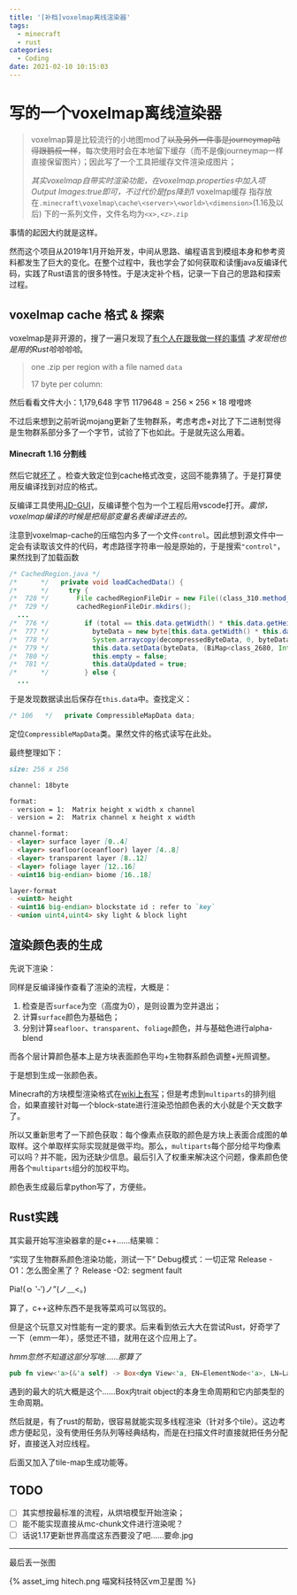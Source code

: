 ```yaml
---
title: '[补档]voxelmap离线渲染器'
tags: 
  - minecraft
  - rust
categories: 
  - Coding
date: 2021-02-10 10:15:03
---
```


# 写的一个voxelmap离线渲染器

> voxelmap算是比较流行的小地图mod了~~以及另外一件事是journeymap咕得跟鹅叔一样~~，每次使用时会在本地留下缓存（而不是像journeymap一样直接保留图片）；因此写了一个工具把缓存文件渲染成图片；
>
> *其实voxelmap自带实时渲染功能，在voxelmap.properties中加入项Output Images:true即可，不过代价是fps降到1*
> voxelmap缓存 指存放在`.minecraft\voxelmap\cache\<server>\<world>\<dimension>`(1.16及以后) 下的一系列文件，文件名均为`<x>,<z>.zip`
>

事情的起因大约就是这样。

然而这个项目从2019年1月开始开发，中间从思路、编程语言到模组本身和参考资料都发生了巨大的变化。在整个过程中，我也学会了如何获取和读懂java反编译代码，实践了Rust语言的很多特性。于是决定补个档，记录一下自己的思路和探索过程。

## voxelmap cache 格式 & 探索

voxelmap是非开源的，搜了一遍只发现了[有个人在跟我做一样的事情](https://github.com/Gjum/voxelmap-cache/blob/master/voxelmap-cache-format.md) *才发现他也是用的Rust哈哈哈哈*。

> one .zip per region with a file named `data`
>
> 17 byte per column:
>

然后看看文件大小：1,179,648 字节 $1179648=256\times256\times18$
噔噔咚

不过后来想到之前听说mojang更新了生物群系，考虑考虑+对比了下二进制觉得是生物群系部分多了一个字节，试验了下也如此。于是就先这么用着。

#### Minecraft 1.16 分割线

然后它就[坏了](https://github.com/DWCarrot/voxelmap-cache-render/issues/1) 。检查大致定位到cache格式改变，这回不能靠猜了。于是打算使用反编译找到对应的格式。

反编译工具使用[JD-GUI](http://java-decompiler.github.io/)，反编译整个包为一个工程后用vscode打开。*震惊，voxelmap编译的时候是把局部变量名表编译进去的。*

注意到voxelmap-cache的压缩包内多了一个文件`control`。因此想到源文件中一定会有读取该文件的代码，考虑路径字符串一般是原始的，于是搜索`"control"`，果然找到了加载函数

```java
/* CachedRegion.java */
/*      */   private void loadCachedData() {
/*      */     try {
/*  728 */       File cachedRegionFileDir = new File((class_310.method_1551()).field_1697, "/voxelmap/cache/" + this.worldNamePathPart + "/" + this.subworldNamePathPart + this.dimensionNamePathPart);
/*  729 */       cachedRegionFileDir.mkdirs();
  ...
/*  776 */         if (total == this.data.getWidth() * this.data.getHeight() * 18 && hashBiMap != null) {
/*  777 */           byteData = new byte[this.data.getWidth() * this.data.getHeight() * 18];
/*  778 */           System.arraycopy(decompressedByteData, 0, byteData, 0, byteData.length);
/*  779 */           this.data.setData(byteData, (BiMap<class_2680, Integer>)hashBiMap, version);
/*  780 */           this.empty = false;
/*  781 */           this.dataUpdated = true;
/*      */         } else {
  ...
```

于是发现数据读出后保存在`this.data`中。查找定义：

```java
/* 106   */   private CompressibleMapData data;
```

定位`CompressibleMapData`类。果然文件的格式读写在此处。

最终整理如下：

```markdown
size: 256 x 256

channel: 18byte

format:
- version = 1:  Matrix height x width x channel
- version = 2:  Matrix channel x height x width

channel-format:
- <layer> surface layer [0..4] 
- <layer> seafloor(oceanfloor) layer [4..8]
- <layer> transparent layer [8..12]
- <layer> foliage layer [12..16]
- <uint16 big-endian> biome [16..18]

layer-format
- <uint8> height
- <uint16 big-endian> blockstate id : refer to `key`
- <union uint4,uint4> sky light & block light
```

## 渲染颜色表的生成

先说下渲染：

同样是反编译操作查看了渲染的流程，大概是：

1. 检查是否`surface`为空（高度为0），是则设置为空并退出；
2. 计算`surface`颜色为基础色；
3. 分别计算`seafloor`、`transparent`、`foliage`颜色，并与基础色进行alpha-blend

而各个层计算颜色基本上是方块表面颜色平均+生物群系颜色调整+光照调整。

于是想到生成一张颜色表。

Minecraft的方块模型渲染格式在[wiki上有写](https://minecraft.gamepedia.com/Model)；但是考虑到`multiparts`的排列组合，如果直接针对每一个block-state进行渲染恐怕颜色表的大小就是个天文数字了。

所以又重新思考了一下颜色获取：每个像素点获取的颜色是方块上表面合成图的单取样。这个单取样实际实现就是做平均。那么，`multiparts`每个部分给平均像素可以吗？并不能，因为还缺少信息。最后引入了权重来解决这个问题，像素颜色使用各个`multiparts`组分的加权平均。

颜色表生成最后拿python写了，方便些。

## Rust实践

其实最开始写渲染器拿的是c++……结果嘛：

“实现了生物群系颜色渲染功能，测试一下“
Debug模式：一切正常
Release -O1：怎么图全黑了？
Release -O2: segment fault

Pia!(ｏ ‵-′)ノ”(ノ﹏<。)

算了，c++这种东西不是我等菜鸡可以驾驭的。

但是这个玩意又对性能有一定的要求。后来看到依云大大在尝试Rust，好奇学了一下（emm一年），感觉还不错，就用在这个应用上了。

*hmm忽然不知道这部分写啥……那算了*

```rust
pub fn view<'a>(&'a self) -> Box<dyn View<'a, EN=ElementNode<'a>, LN=LayerNode<'a>> + 'a> {
```

遇到的最大的坑大概是这个……Box内trait object的本身生命周期和它内部类型的生命周期。

然后就是，有了rust的帮助，很容易就能实现多线程渲染（针对多个tile）。这边考虑方便起见，没有使用任务队列等经典结构，而是在扫描文件时直接就把任务分配好，直接送入对应线程。

后面又加入了tile-map生成功能等。

## TODO

-[ ] 其实想按最标准的流程，从烘培模型开始渲染；
-[ ] 能不能实现直接从mc-chunk文件进行渲染呢？
-[ ] 话说1.17更新世界高度这东西要没了吧……要命.jpg

----

最后丢一张图

{% asset_img hitech.png 喵窝科技特区vm卫星图 %}